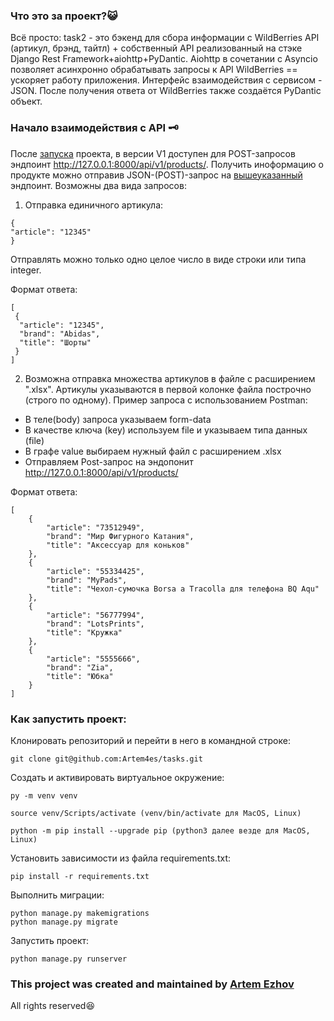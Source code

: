 ### Что это за проект?:smiley_cat:
Всё просто: task2 - это бэкенд для сбора информации с WildBerries API (артикул, брэнд, тайтл) + собственный API реализованный на стэке Django Rest Framework+aiohttp+PyDantic. Aiohttp в сочетании с Asyncio позволяет асинхронно обрабатывать запросы к API WildBerries == ускоряет работу приложения.
Интерфейс взаимодействия с сервисом - JSON. После получения ответа от WildBerries также создаётся PyDantic объект.

### Начало взаимодействия с API :old_key:
После [запуска](#как-запустить-проект) проекта, в версии V1 доступен для POST-запросов эндпоинт http://127.0.0.1:8000/api/v1/products/. Получить иноформацию
о продукте можно отправив JSON-(POST)-запрос на [вышеуказанный](http://127.0.0.1:8000/api/v1/products/) эндпоинт. 
Возможны два вида запросов:

1. Отправка единичного артикула:
```
{
"article": "12345"
}
```
Отправлять можно только одно целое число в виде строки или типа integer.

Формат ответа:
```
[
 {
  "article": "12345",
  "brand": "Abidas",
  "title": "Шорты"
 }
]
```

2. Возможна отправка множества артикулов в файле c расширением ".xlsx". Артикулы указываются в первой колонке файла построчно (строго по одному).
Пример запроса с использованием Postman:
- В теле(body) запроса указываем form-data
- В качестве ключа (key) используем file и указываем типа данных (file)
- В графе value выбираем нужный файл с расширением .xlsx
- Отправляем Post-запрос на эндопонит http://127.0.0.1:8000/api/v1/products/

Формат ответа:

```
[
    {
        "article": "73512949",
        "brand": "Мир Фигурного Катания",
        "title": "Аксессуар для коньков"
    },
    {
        "article": "55334425",
        "brand": "MyPads",
        "title": "Чехол-сумочка Borsa a Tracolla для телефона BQ Aqu"
    },
    {
        "article": "56777994",
        "brand": "LotsPrints",
        "title": "Кружка"
    },
    {
        "article": "5555666",
        "brand": "Zia",
        "title": "Юбка"
    }
]
```


### Как запустить проект:
Клонировать репозиторий и перейти в него в командной строке:

```
git clone git@github.com:Artem4es/tasks.git
```

Cоздать и активировать виртуальное окружение:

```
py -m venv venv
```

```
source venv/Scripts/activate (venv/bin/activate для МасOS, Linux)
```

```
python -m pip install --upgrade pip (python3 далее везде для MacOS, Linux)
```

Установить зависимости из файла requirements.txt:

```
pip install -r requirements.txt
```

Выполнить миграции:

```
python manage.py makemigrations
python manage.py migrate
```

Запустить проект:

```
python manage.py runserver
```


### This project was created and maintained by [Artem Ezhov](https://github.com/Artem4es)
All rights reserved😆
